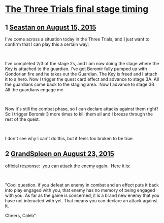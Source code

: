 # [The Three Trials final stage timing](https://community.fantasyflightgames.com/topic/185194-the-three-trials-final-stage-timing/)

## 1 [Seastan on August 15, 2015](https://community.fantasyflightgames.com/topic/185194-the-three-trials-final-stage-timing/?do=findComment&comment=1737402)

I've come across a situation today in the Three Trials, and I just want to confirm that I can play this a certain way:

 

I've completed 2/3 of the stage 2s, and I am now doing the stage where the Key is attached to the guardian. I've got Boromir fully pumped up with Gondorian fire and he takes out the Guardian. The Key is freed and I attach it to a hero. Now I trigger the quest card effect and advance to stage 3A. All the guardians come back to the staging area.  Now I advance to stage 3B. All the guardians engage me.

 

Now it's still the combat phase, so I can declare attacks against them right? So I trigger Boromir 3 more times to kill them all and I breeze through the rest of the quest.

 

I don't see why I can't do this, but it feels too broken to be true.

## 2 [GrandSpleen on August 23, 2015](https://community.fantasyflightgames.com/topic/185194-the-three-trials-final-stage-timing/?do=findComment&comment=1749810)

official response:  you can attack the enemy again.  Here it is:

 

"Cool question. If you defeat an enemy in combat and an effect puts it back into play engaged with you, that enemy has no memory of being engaged with you. As far as the game is concerned, it is a brand new enemy that you have not interacted with yet. That means you can declare an attack against it.

Cheers,
Caleb"

